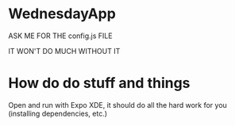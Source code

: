 #  WednesdayApp
ASK ME FOR THE config.js FILE 

IT WON'T DO MUCH WITHOUT IT

#  How do do stuff and things
Open and run with Expo XDE, it should do all the hard work for you (installing dependencies, etc.)